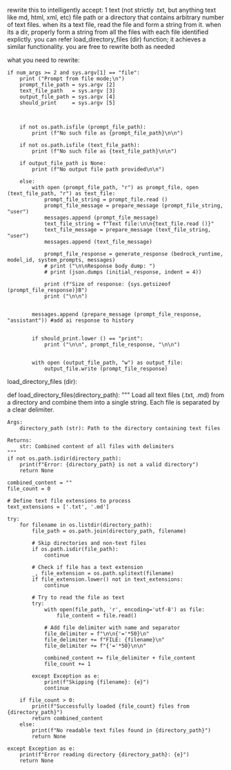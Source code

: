 rewrite this to intelligently accept: 1 text (not strictly .txt, but anything text like md, html, xml, etc) file path or a directory that contains arbitrary number of text files. when its a text file, read the file and form a string from it. when its a dir, properly form a string from all the files with each file identified explictly. you can refer load_directory_files (dir) function; it achieves a similar functionality. you are free to rewrite both as needed


what you need to rewrite:

    if num_args >= 2 and sys.argv[1] == "file":
        print ("Prompt from file mode;\n")
        prompt_file_path = sys.argv [2]
        text_file_path   = sys.argv [3]
        output_file_path = sys.argv [4]
        should_print     = sys.argv [5]


        
        if not os.path.isfile (prompt_file_path):
            print (f"No such file as {prompt_file_path}\n\n")

        if not os.path.isfile (text_file_path):
            print (f"No such file as {text_file_path}\n\n")

        if output_file_path is None:
            print (f"No output file path provided\n\n")

        else:
            with open (prompt_file_path, "r") as prompt_file, open (text_file_path, "r") as text_file:
                prompt_file_string = prompt_file.read ()
                prompt_file_message = prepare_message (prompt_file_string, "user")
                messages.append (prompt_file_message)
                text_file_string = f"Text file:\n\n{text_file.read ()}"
                text_file_message = prepare_message (text_file_string, "user")
                messages.append (text_file_message)

                prompt_file_response = generate_response (bedrock_runtime, model_id, system_prompts, messages)
                # print ("\n\nResponse body dump: ")
                # print (json.dumps (initial_response, indent = 4))

                print (f"Size of response: {sys.getsizeof (prompt_file_response)}B")
                print ("\n\n")


            messages.append (prepare_message (prompt_file_response, "assistant")) #add ai response to history


            if should_print.lower () == "print":
                print ("\n\n", prompt_file_response, "\n\n")


            with open (output_file_path, "w") as output_file:
                output_file.write (prompt_file_response)


load_directory_files (dir):

def load_directory_files(directory_path):
    """
    Load all text files (.txt, .md) from a directory and combine them into a single string.
    Each file is separated by a clear delimiter.
    
    Args:
        directory_path (str): Path to the directory containing text files
        
    Returns:
        str: Combined content of all files with delimiters
    """
    if not os.path.isdir(directory_path):
        print(f"Error: {directory_path} is not a valid directory")
        return None
        
    combined_content = ""
    file_count = 0
    
    # Define text file extensions to process
    text_extensions = ['.txt', '.md']
    
    try:
        for filename in os.listdir(directory_path):
            file_path = os.path.join(directory_path, filename)
            
            # Skip directories and non-text files
            if os.path.isdir(file_path):
                continue
                
            # Check if file has a text extension
            _, file_extension = os.path.splitext(filename)
            if file_extension.lower() not in text_extensions:
                continue
                
            # Try to read the file as text
            try:
                with open(file_path, 'r', encoding='utf-8') as file:
                    file_content = file.read()
                    
                # Add file delimiter with name and separator
                file_delimiter = f"\n\n{'='*50}\n"
                file_delimiter += f"FILE: {filename}\n"
                file_delimiter += f"{'='*50}\n\n"
                
                combined_content += file_delimiter + file_content
                file_count += 1
                    
            except Exception as e:
                print(f"Skipping {filename}: {e}")
                continue
                
        if file_count > 0:
            print(f"Successfully loaded {file_count} files from {directory_path}")
            return combined_content
        else:
            print(f"No readable text files found in {directory_path}")
            return None
            
    except Exception as e:
        print(f"Error reading directory {directory_path}: {e}")
        return None

